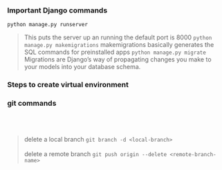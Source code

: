 ### Important Django commands

```python manage.py runserver```
> This puts the server up an running the default port is 8000
```python manage.py makemigrations```
> makemigrations basically generates the SQL commands for preinstalled apps
```python manage.py migrate```
> Migrations are Django’s way of propagating changes you make to your models into your database schema. 

### Steps to create virtual environment

### git commands
<br></br>
> delete a local branch
```git branch -d <local-branch>```
<br></br>
> delete a remote branch
```git push origin --delete <remote-branch-name>```

